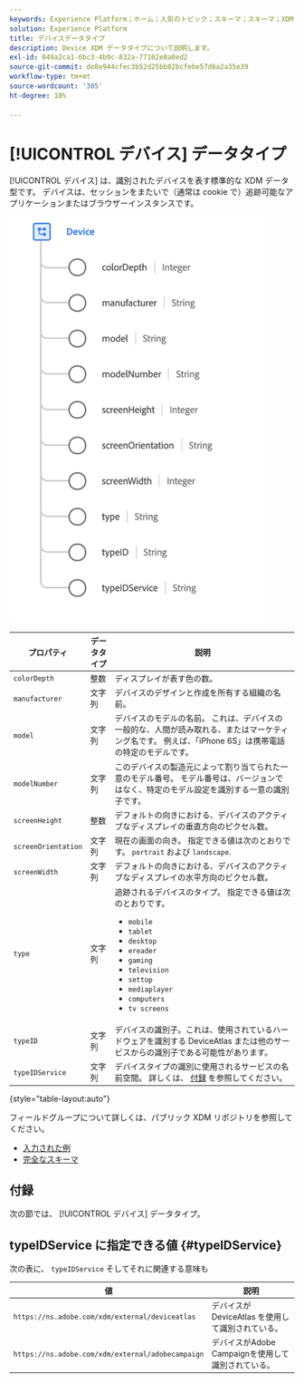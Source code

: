 ```yaml
---
keywords: Experience Platform；ホーム；人気のトピック；スキーマ；スキーマ；XDM；フィールド；スキーマ；スキーマ；デバイス；データ型；データ型；
solution: Experience Platform
title: デバイスデータタイプ
description: Device XDM データタイプについて説明します。
exl-id: 049a2ca1-6bc3-4b9c-832a-77102e8a0ed2
source-git-commit: de8e944cfec3b52d25bb02bcfebe57d6a2a35e39
workflow-type: tm+mt
source-wordcount: '305'
ht-degree: 10%

---
```


# [!UICONTROL デバイス] データタイプ

[!UICONTROL デバイス] は、識別されたデバイスを表す標準的な XDM データ型です。 デバイスは、セッションをまたいで（通常は cookie で）追跡可能なアプリケーションまたはブラウザーインスタンスです。

<img src="../images/data-types/device.png" width="450" /><br />

| プロパティ | データタイプ | 説明 |
| --- | --- | --- |
| `colorDepth` | 整数 | ディスプレイが表す色の数。 |
| `manufacturer` | 文字列 | デバイスのデザインと作成を所有する組織の名前。 |
| `model` | 文字列 | デバイスのモデルの名前。 これは、デバイスの一般的な、人間が読み取れる、またはマーケティング名です。 例えば、「iPhone 6S」は携帯電話の特定のモデルです。 |
| `modelNumber` | 文字列 | このデバイスの製造元によって割り当てられた一意のモデル番号。 モデル番号は、バージョンではなく、特定のモデル設定を識別する一意の識別子です。 |
| `screenHeight` | 整数 | デフォルトの向きにおける、デバイスのアクティブなディスプレイの垂直方向のピクセル数。 |
| `screenOrientation` | 文字列 | 現在の画面の向き。 指定できる値は次のとおりです。 `portrait` および `landscape`. |
| `screenWidth` | 文字列 | デフォルトの向きにおける、デバイスのアクティブなディスプレイの水平方向のピクセル数。 |
| `type` | 文字列 | 追跡されるデバイスのタイプ。 指定できる値は次のとおりです。 <ul><li>`mobile`</li><li>`tablet`</li><li>`desktop`</li><li>`ereader`</li><li>`gaming`</li><li>`television`</li><li>`settop`</li><li>`mediaplayer`</li><li>`computers`</li><li>`tv screens`</li></ul> |
| `typeID` | 文字列 | デバイスの識別子。これは、使用されているハードウェアを識別する DeviceAtlas または他のサービスからの識別子である可能性があります。 |
| `typeIDService` | 文字列 | デバイスタイプの識別に使用されるサービスの名前空間。 詳しくは、 [付録](#typeIDService) を参照してください。 |

{style="table-layout:auto"}

フィールドグループについて詳しくは、パブリック XDM リポジトリを参照してください。

* [入力された例](https://github.com/adobe/xdm/blob/master/components/datatypes/device.example.1.json)
* [完全なスキーマ](https://github.com/adobe/xdm/blob/master/components/datatypes/device.schema.json)

## 付録

次の節では、 [!UICONTROL デバイス] データタイプ。

## typeIDService に指定できる値 {#typeIDService}

次の表に、 `typeIDService` そしてそれに関連する意味も

| 値 | 説明 |
| --- | --- |
| `https://ns.adobe.com/xdm/external/deviceatlas` | デバイスが DeviceAtlas を使用して識別されている。 |
| `https://ns.adobe.com/xdm/external/adobecampaign` | デバイスがAdobe Campaignを使用して識別されている。 |
